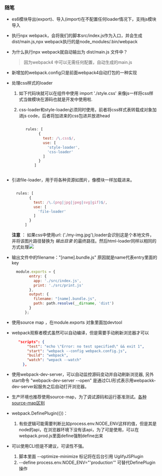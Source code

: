 ### 随笔

* es6模块导出(export)、导入(import)在不配置任何loader情况下，支持js模块导入
* 执行npx webpack，会将我们的脚本src/index.js作为入口，并会生成dist/main.js,npx webpack执行的是node_modules/.bin/webpack
* 为什么执行npx webpack就自动输出为 dist/main.js 文件中？
     > 因为webpack4 中可以无需任何配置，自动生成的main.js
 
* 新增加的webpack.config只是前面webpack4自动打包的一种实现

* 处理css样式的loader

     1. 如下代码块就可以在组件中使用 import './style.css' 来像js一样将css样式当做模块在源码也就是开发中使用啦.
    
     2. css-loader和style-loader必须同时使用，前者将css样式表转载成对象加进js code，后者将加进来的css包进<style></style>并放进head
    
        ```javascript
        
           rules: [
                 {
                   test: /\.css$/,
                   use: [
                     'style-loader',
                     'css-loader'
                   ]
                 }
               ]
          
        ```

* 引进file-loader，用于将各种资源如图片，像模块一样加载进来。

    ```javascript
    
      rules: [
            {
              test: /\.(png|jpg|jpeg|svg|gif)$/,
              use: [
                'file-loader'
              ]
            }
          ]
    
    ```
    
   **注意** ： 如果css中使用url: ('./my-img.jpg'),loader会识别这是个本地文件，并将该图片路径替换为 *输出目录* 的最终路径。然后html-loader同样以相同的方式处理<img src="./my-img.jpg" />
   
* 输出文件中的filename："[name].bundle.js" 原因就是name代表entry里面的key

    ```javascript
      module.exports = {
            entry: {
              app: './src/index.js',
              print: './src/print.js'
            },
            output: {
              filename: "[name].bundle.js",
              path: path.resolve(__dirname, 'dist')
            }
          };
    
    ```
  
* 使用source map ，在module.exports 对象里面加devtool

* webpack观察者模式虽然可以自动编译，但是需要手动刷新浏览器才可以

   ```json
      "scripts": {
          "test": "echo \"Error: no test specified\" && exit 1",
          "start": "webpack --config webpack.config.js",
          "build": "webpack",
          "watch": "wepack --watch"
        },
   ```
* 使用webpack-dev-server，可以自动监控源码变动并自动刷新浏览器, 另外start命令 "webpack-dev-server --open" 是通过CLI形式表示用webpackk-dev-server起服务之后自动打开浏览器。
* 生产环境也推荐使用source-map，为了调试源码和运行基准测试。[各种source-map区别]("https://juejin.im/post/58293502a0bb9f005767ba2f")

* webpack.DefinePlugin({})：

  1. 有些逻辑可能需要判断比如process.env.NODE_ENV这样的值，但是其是node的api，在浏览器环境下没有该api，为了可是使用，可以在
     webpack.prod.js里面define强制define出来
     
* 可以使用CLI但是不建议，可读性不强。

  1. 脚本里面 --optimize-minimize 标记将在后台引用 UglifyJSPlugin
  2. --define process.env.NODE_ENV="'production'" 可替代DefinePlugin操作